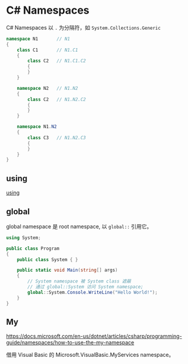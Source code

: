 # C# Namespaces

C# Namespaces 以 `.` 为分隔符，如 `System.Collections.Generic`

```cs
namespace N1       // N1
{
    class C1       // N1.C1
    {
        class C2   // N1.C1.C2
        {
        }
    }

    namespace N2   // N1.N2
    {
        class C2   // N1.N2.C2
        {
        }
    }

    namespace N1.N2
    {
        class C3   // N1.N2.C3
        {
        }
    }
}
```

## using

[using](./using.md)


## global

global namespace 是 root namespace, 以 `global::` 引用它。

```cs
using System;

public class Program
{
    public class System { }

    public static void Main(string[] args)
    {
        // System namespace 被 System class 遮蔽
        // 通过 global::System 访问 System namespace;
        global::System.Console.WriteLine("Hello World!");
    }
}
```

## My

<https://docs.microsoft.com/en-us/dotnet/articles/csharp/programming-guide/namespaces/how-to-use-the-my-namespace>

借用 Visual Basic 的 Microsoft.VisualBasic.MyServices namespace。

